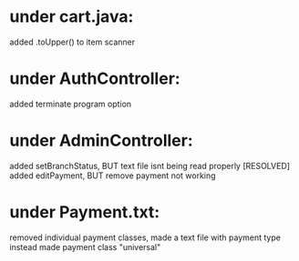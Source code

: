 <h1>under cart.java:</h1>
     added .toUpper() to item scanner 


<h1>under AuthController:</h1>
     added terminate program option	

<h1>under AdminController:</h1>
     added setBranchStatus, BUT text file isnt being read properly [RESOLVED]
     added editPayment, BUT remove payment not working

<h1>under Payment.txt:</h1>
     removed individual payment classes, made a text file with payment type instead
     made payment class "universal"